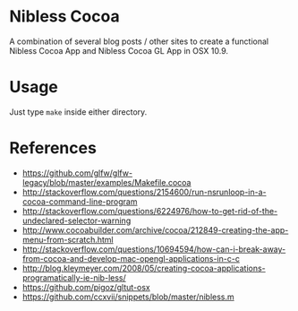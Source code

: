 # Nibless Cocoa

A combination of several blog posts / other sites to create a functional Nibless Cocoa App  and Nibless Cocoa GL App in OSX 10.9. 

# Usage
Just type ```make``` inside either directory.

# References
- https://github.com/glfw/glfw-legacy/blob/master/examples/Makefile.cocoa
- http://stackoverflow.com/questions/2154600/run-nsrunloop-in-a-cocoa-command-line-program
- http://stackoverflow.com/questions/6224976/how-to-get-rid-of-the-undeclared-selector-warning
- http://www.cocoabuilder.com/archive/cocoa/212849-creating-the-app-menu-from-scratch.html
- http://stackoverflow.com/questions/10694594/how-can-i-break-away-from-cocoa-and-develop-mac-opengl-applications-in-c-c
- http://blog.kleymeyer.com/2008/05/creating-cocoa-applications-programatically-ie-nib-less/
- https://github.com/pigoz/gltut-osx
- https://github.com/ccxvii/snippets/blob/master/nibless.m